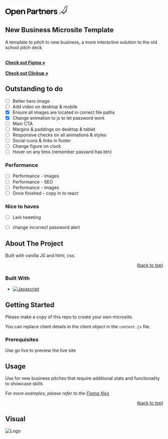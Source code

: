 
<a name="readme-top"></a>

<!-- PROJECT LOGO -->
<br />
    <img src="images/op_logo.png" alt="Logo" width="200" height="auto">
  </a>

## New Business Microsite Template

A template to pitch to new business, a more interactive solution to the old school pitch deck

  <!-- LINKS -->

  <div>
    <br />
    <a href="https://www.figma.com/file/FgVEnx7Wtmw2U266oz4OUo/Sales-Microsite?type=design&node-id=262-7&mode=design&t=sQiQv5vVJEMxRAul-0"><strong>Check out Figma »</strong></a>
    <br />
    <br />
    <a href="https://app.clickup.com/t/8692t8jng"><strong>Check out Clickup »</strong></a>
    
  </div>

## Outstanding to do 

- [ ] Better hero image
- [ ] Add video on desktop & mobile 
- [x] Ensure all images are located in correct file paths
- [x] Change animation to js to let password work
- [ ] Main CTA 
- [ ] Margins & paddings on desktop & tablet 
- [ ] Responsive checks on all animations & styles 
- [ ] Social icons & links in footer
- [ ] Change figure on clock 
- [ ] Hover on any btns (remember passwrd has btn)

### Performance 

- [ ] Performance - images
- [ ] Performance - SEO 
- [ ] Performance - images 
- [ ] Once finished - copy in to react 

### Nice to haves 

- [ ] Lark tweeting 
- [ ] change incorrect password alert 



<!-- ABOUT THE PROJECT -->
## About The Project



Built with vanilla JS and html, css. 

<p align="right">(<a href="#readme-top">back to top</a>)</p>



### Built With

<!-- * [![Next][Next.js]][Next-url]
* [![React][React.js]][React-url]
* [![Vue][Vue.js]][Vue-url]
* [![Angular][Angular.io]][Angular-url]
* [![Svelte][Svelte.dev]][Svelte-url]
* [![Laravel][Laravel.com]][Laravel-url]
* [![Bootstrap][Bootstrap.com]][Bootstrap-url]
* [![JQuery][JQuery.com]][JQuery-url] -->
* [![Javascript][Javascript.com]][Javascript-url]


<!-- GETTING STARTED -->
## Getting Started

Please make a copy of this repo to create your own microsite. 

You can replace client details in the client object in the `content.js` file.

### Prerequisites

Use go live to preview the live site


<!-- ### Installation

1. Get a free API Key at [https://example.com](https://example.com)
2. Clone the repo
   ```sh
   git clone https://github.com/github_username/repo_name.git
   ```
3. Install NPM packages
   ```sh
   npm install
   ```
4. Enter your API in `config.js`
   ```js
   const API_KEY = 'ENTER YOUR API';
   ``` -->





<!-- USAGE EXAMPLES -->
## Usage

Use for new business pitches that require additional stats and functionality to showcase skills

_For more examples, please refer to the [Figma files](https://example.com)_

<p align="right">(<a href="#readme-top">back to top</a>)</p>


## Visual

<img src="images/Project-screenshot.png" alt="Logo" width="200px">



<!-- MARKDOWN LINKS & IMAGES -->
<!-- https://www.markdownguide.org/basic-syntax/#reference-style-links -->
[contributors-shield]: https://img.shields.io/github/contributors/github_username/repo_name.svg?style=for-the-badge
[contributors-url]: https://github.com/github_username/repo_name/graphs/contributors
[forks-shield]: https://img.shields.io/github/forks/github_username/repo_name.svg?style=for-the-badge
[forks-url]: https://github.com/github_username/repo_name/network/members
[stars-shield]: https://img.shields.io/github/stars/github_username/repo_name.svg?style=for-the-badge
[stars-url]: https://github.com/github_username/repo_name/stargazers
[issues-shield]: https://img.shields.io/github/issues/github_username/repo_name.svg?style=for-the-badge
[issues-url]: https://github.com/github_username/repo_name/issues
[license-shield]: https://img.shields.io/github/license/github_username/repo_name.svg?style=for-the-badge
[license-url]: https://github.com/github_username/repo_name/blob/master/LICENSE.txt
[linkedin-shield]: https://img.shields.io/badge/-LinkedIn-black.svg?style=for-the-badge&logo=linkedin&colorB=555
[linkedin-url]: https://linkedin.com/in/linkedin_username
[product-screenshot]: images/screenshot.png
[Next.js]: https://img.shields.io/badge/next.js-000000?style=for-the-badge&logo=nextdotjs&logoColor=white
[Next-url]: https://nextjs.org/
[React.js]: https://img.shields.io/badge/React-20232A?style=for-the-badge&logo=react&logoColor=61DAFB
[React-url]: https://reactjs.org/
[Vue.js]: https://img.shields.io/badge/Vue.js-35495E?style=for-the-badge&logo=vuedotjs&logoColor=4FC08D
[Vue-url]: https://vuejs.org/
[Angular.io]: https://img.shields.io/badge/Angular-DD0031?style=for-the-badge&logo=angular&logoColor=white
[Angular-url]: https://angular.io/
[Svelte.dev]: https://img.shields.io/badge/Svelte-4A4A55?style=for-the-badge&logo=svelte&logoColor=FF3E00
[Svelte-url]: https://svelte.dev/
[Laravel.com]: https://img.shields.io/badge/Laravel-FF2D20?style=for-the-badge&logo=laravel&logoColor=white
[Laravel-url]: https://laravel.com
[Bootstrap.com]: https://img.shields.io/badge/Bootstrap-563D7C?style=for-the-badge&logo=bootstrap&logoColor=white
[Bootstrap-url]: https://getbootstrap.com
[JQuery.com]: https://img.shields.io/badge/jQuery-0769AD?style=for-the-badge&logo=jquery&logoColor=white
[JQuery-url]: https://jquery.com 

[Javascript.com]: https://img.shields.io/badge/logo-javascript-blue?logo=javascript
[Javascript-url]: https://www.javascript.com/ 

